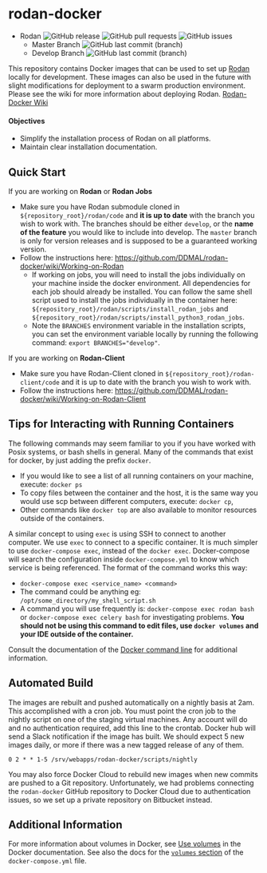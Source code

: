 # rodan-docker

- Rodan ![GitHub release](https://img.shields.io/github/release/ddmal/rodan) ![GitHub pull requests](https://img.shields.io/github/issues-pr/ddmal/rodan) ![GitHub issues](https://img.shields.io/github/issues/ddmal/rodan)
  - Master Branch ![GitHub last commit (branch)](https://img.shields.io/github/last-commit/ddmal/rodan/master)
  - Develop Branch ![GitHub last commit (branch)](https://img.shields.io/github/last-commit/ddmal/rodan/develop)

This repository contains Docker images that can be used to set up [Rodan](https://github.com/DDMAL/rodan) locally for development. These images can also be used in the future with slight modifications for deployment to a swarm production environment. Please see the wiki for more information about deploying Rodan. [Rodan-Docker Wiki](https://github.com/DDMAL/rodan-docker/wiki)

#### Objectives

- Simplify the installation process of Rodan on all platforms.
- Maintain clear installation documentation.

## Quick Start

If you are working on **Rodan** or **Rodan Jobs**

- Make sure you have Rodan submodule cloned in `${repository_root}/rodan/code` and **it is up to date** with the branch you wish to work with. The branches should be either `develop`, or the **name of the feature** you would like to include into develop. The `master` branch is only for version releases and is supposed to be a guaranteed working version.
- Follow the instructions here: https://github.com/DDMAL/rodan-docker/wiki/Working-on-Rodan
  - If working on jobs, you will need to install the jobs individually on your machine inside the docker environment. All dependencies for each job should already be installed. You can follow the same shell script used to install the jobs individually in the container here: `${repository_root}/rodan/scripts/install_rodan_jobs` and `${repository_root}/rodan/scripts/install_python3_rodan_jobs`.
  - Note the `BRANCHES` environment variable in the installation scripts, you can set the environment variable locally by running the following command: `export BRANCHES="develop"`.

If you are working on **Rodan-Client**

- Make sure you have Rodan-Client cloned in `${repository_root}/rodan-client/code` and it is up to date with the branch you wish to work with.
- Follow the instructions here: https://github.com/DDMAL/rodan-docker/wiki/Working-on-Rodan-Client

## Tips for Interacting with Running Containers

The following commands may seem familiar to you if you have worked with Posix systems, or bash shells in general. Many of the commands that exist for docker, by just adding the prefix `docker`.

- If you would like to see a list of all running containers on your machine, execute: `docker ps`
- To copy files between the container and the host, it is the same way you would use scp between different computers, execute: `docker cp`,
- Other commands like `docker top` are also available to monitor resources outside of the containers.

A similar concept to using `exec` is using SSH to connect to another computer. We use `exec` to connect to a specific container. It is much simpler to use `docker-compose exec`, instead of the `docker exec`. Docker-compose will search the configuration inside `docker-compose.yml` to know which service is being referenced. The format of the command works this way:

- `docker-compose exec <service_name> <command>`
- The command could be anything eg: `/opt/some_directory/my_shell_script.sh`
- A command you will use frequently is: `docker-compose exec rodan bash` or `docker-compose exec celery bash` for investigating problems. **You should not be using this command to edit files, use `docker volumes` and your IDE outside of the container.**

Consult the documentation of the [Docker command line](https://docs.docker.com/engine/reference/commandline/cli/) for additional information.

## Automated Build

The images are rebuilt and pushed automatically on a nightly basis at 2am. This accomplished with a cron job. You must point the cron job to the nightly script on one of the staging virtual machines. Any account will do and no authentication required, add this line to the crontab. Docker hub will send a Slack notification if the image has built. We should expect 5 new images daily, or more if there was a new tagged release of any of them.

```shell
0 2 * * 1-5 /srv/webapps/rodan-docker/scripts/nightly
```

You may also force Docker Cloud to rebuild new images when new commits are pushed to a Git repository. Unfortunately, we had problems connecting the `rodan-docker` GitHub repository to Docker Cloud due to authentication issues, so we set up a private repository on Bitbucket instead.

## Additional Information

For more information about volumes in Docker, see [Use volumes](https://docs.docker.com/engine/admin/volumes/volumes/) in the Docker documentation. See also the docs for the [`volumes` section](https://docs.docker.com/compose/compose-file/#volumes) of the `docker-compose.yml` file.
